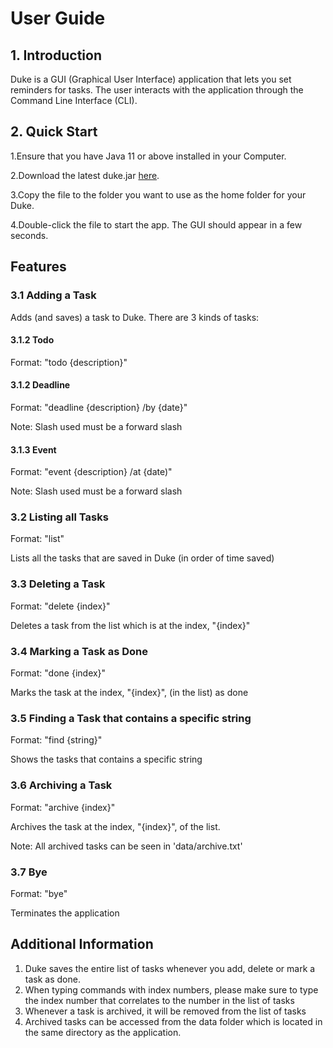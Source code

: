 # User Guide

## 1. Introduction

Duke is a GUI (Graphical User Interface) application that lets you set reminders for tasks. The user interacts with the application through the Command Line Interface (CLI).  

## 2. Quick Start

1.Ensure that you have Java 11 or above installed in your Computer.

2.Download the latest duke.jar [here](https://github.com/eizon05/duke/releases).

3.Copy the file to the folder you want to use as the home folder for your Duke.

4.Double-click the file to start the app. The GUI should appear in a few seconds.

## Features 

### 3.1 Adding a Task

Adds (and saves) a task to Duke. There are 3 kinds of tasks:

#### 3.1.2 Todo 

Format: "todo {description}"

#### 3.1.2 Deadline 

Format: "deadline {description} /by {date}"

Note: Slash used must be a forward slash

#### 3.1.3 Event 

Format: "event {description} /at {date)"

Note: Slash used must be a forward slash

### 3.2 Listing all Tasks

Format: "list"

Lists all the tasks that are saved in Duke (in order of time saved)

### 3.3 Deleting a Task

Format: "delete {index}"

Deletes a task from the list which is at the index, "{index}"

### 3.4 Marking a Task as Done

Format: "done {index}"

Marks the task at the index, "{index}", (in the list) as done

### 3.5 Finding a Task that contains a specific string

Format: "find {string}"

Shows the tasks that contains a specific string

### 3.6 Archiving a Task

Format: "archive {index}"

Archives the task at the index, "{index}", of the list.

Note: All archived tasks can be seen in 'data/archive.txt'


### 3.7 Bye

Format: "bye"

Terminates the application

## Additional Information

1. Duke saves the entire list of tasks  whenever you add, delete or mark a task as done.
2. When typing commands with index numbers, please make sure to type the index number that correlates to the number in the list of tasks
3. Whenever a task is archived, it will be removed from the list of tasks
4. Archived tasks can be accessed from the data folder which is located in the same directory as the application.
